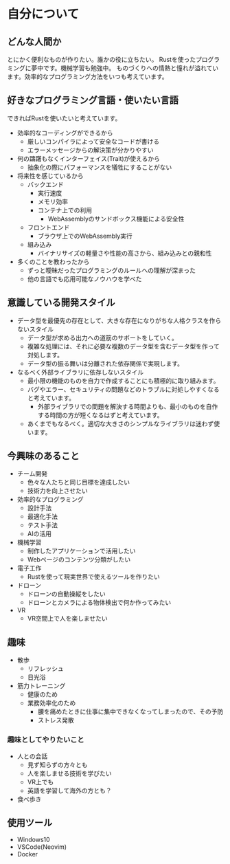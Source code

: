 # 自分について

## どんな人間か
とにかく便利なものが作りたい。誰かの役に立ちたい。
Rustを使ったプログラミングに夢中です。機械学習も勉強中。
ものづくりへの情熱と憧れが溢れています。効率的なプログラミング方法をいつも考えています。

## 好きなプログラミング言語・使いたい言語
できればRustを使いたいと考えています。
- 効率的なコーディングができるから
    - 厳しいコンパイラによって安全なコードが書ける
    - エラーメッセージからの解決策が分かりやすい
- 何の躊躇もなくインターフェイス(Trait)が使えるから
    - 抽象化の際にパフォーマンスを犠牲にすることがない
- 将来性を感じているから
    - バックエンド
        - 実行速度
        - メモリ効率
        - コンテナ上での利用
            - WebAssemblyのサンドボックス機能による安全性
    - フロントエンド
        - ブラウザ上でのWebAssembly実行
    - 組み込み
        - バイナリサイズの軽量さや性能の高さから、組み込みとの親和性
- 多くのことを教わったから
    - ずっと曖昧だったプログラミングのルールへの理解が深まった
    - 他の言語でも応用可能なノウハウを学べた

## 意識している開発スタイル
- データ型を最優先の存在として、大きな存在になりがちな人格クラスを作らないスタイル
    - データ型が求める出力への道筋のサポートをしていく。
    - 複雑な処理には、それに必要な複数のデータ型を含むデータ型を作って対処します。
    - データ型の振る舞いは分離された依存関係で実現します。
- なるべく外部ライブラリに依存しないスタイル
    - 最小限の機能のものを自力で作成することにも積極的に取り組みます。
    - バグやエラー、セキュリティの問題などのトラブルに対処しやすくなると考えています。
        - 外部ライブラリでの問題を解決する時間よりも、最小のものを自作する時間の方が短くなるはずと考えています。
    - あくまでもなるべく。適切な大きさのシンプルなライブラリは迷わず使います。

## 今興味のあること
- チーム開発
    - 色々な人たちと同じ目標を達成したい
    - 技術力を向上させたい
- 効率的なプログラミング
    - 設計手法
    - 最適化手法
    - テスト手法
    - AIの活用
- 機械学習
    - 制作したアプリケーションで活用したい
    - Webページのコンテンツ分類がしたい
- 電子工作
    - Rustを使って現実世界で使えるツールを作りたい
- ドローン
    - ドローンの自動操縦をしたい
    - ドローンとカメラによる物体検出で何か作ってみたい
- VR
    - VR空間上で人を楽しませたい

## 趣味
- 散歩
    - リフレッシュ
    - 日光浴
- 筋力トレーニング
    - 健康のため
    - 業務効率化のため
        - 腰を痛めたときに仕事に集中できなくなってしまったので、その予防
        - ストレス発散
### 趣味としてやりたいこと
- 人との会話
    - 見ず知らずの方々とも
    - 人を楽しませる技術を学びたい
    - VR上でも
    - 英語を学習して海外の方とも？
- 食べ歩き

## 使用ツール
- Windows10
- VSCode(Neovim)
- Docker
